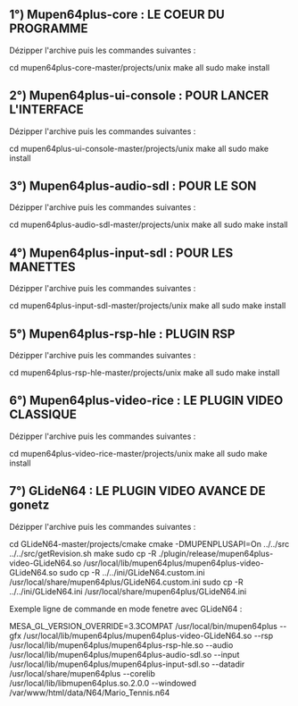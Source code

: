 1°) Mupen64plus-core : LE COEUR DU PROGRAMME
--------------------------------------------

Dézipper l'archive puis les commandes suivantes :

cd mupen64plus-core-master/projects/unix
make all
sudo make install


2°) Mupen64plus-ui-console : POUR LANCER L'INTERFACE
----------------------------------------------------

Dézipper l'archive puis les commandes suivantes :

cd mupen64plus-ui-console-master/projects/unix
make all
sudo make install


3°) Mupen64plus-audio-sdl : POUR LE SON
---------------------------------------

Dézipper l'archive puis les commandes suivantes :

cd mupen64plus-audio-sdl-master/projects/unix
make all
sudo make install


4°) Mupen64plus-input-sdl : POUR LES MANETTES
---------------------------------------------

Dézipper l'archive puis les commandes suivantes :

cd mupen64plus-input-sdl-master/projects/unix
make all
sudo make install


5°) Mupen64plus-rsp-hle : PLUGIN RSP
------------------------------------

Dézipper l'archive puis les commandes suivantes :

cd mupen64plus-rsp-hle-master/projects/unix
make all
sudo make install


6°) Mupen64plus-video-rice : LE PLUGIN VIDEO CLASSIQUE
------------------------------------------------------

Dézipper l'archive puis les commandes suivantes :

cd mupen64plus-video-rice-master/projects/unix
make all
sudo make install


7°) GLideN64 : LE PLUGIN VIDEO AVANCE DE gonetz
-----------------------------------------------

Dézipper l'archive puis les commandes suivantes :

cd GLideN64-master/projects/cmake
cmake -DMUPENPLUSAPI=On ../../src
../../src/getRevision.sh
make
sudo cp -R ./plugin/release/mupen64plus-video-GLideN64.so /usr/local/lib/mupen64plus/mupen64plus-video-GLideN64.so
sudo cp -R ../../ini/GLideN64.custom.ini /usr/local/share/mupen64plus/GLideN64.custom.ini
sudo cp -R ../../ini/GLideN64.ini /usr/local/share/mupen64plus/GLideN64.ini


Exemple ligne de commande en mode fenetre avec GLideN64 :

MESA_GL_VERSION_OVERRIDE=3.3COMPAT /usr/local/bin/mupen64plus --gfx /usr/local/lib/mupen64plus/mupen64plus-video-GLideN64.so --rsp /usr/local/lib/mupen64plus/mupen64plus-rsp-hle.so --audio /usr/local/lib/mupen64plus/mupen64plus-audio-sdl.so --input /usr/local/lib/mupen64plus/mupen64plus-input-sdl.so --datadir /usr/local/share/mupen64plus --corelib /usr/local/lib/libmupen64plus.so.2.0.0 --windowed /var/www/html/data/N64/Mario_Tennis.n64




